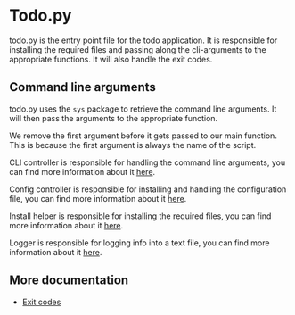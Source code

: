 # Todo.py

todo.py is the entry point file for the todo application. It is responsible for installing the required files and passing along the cli-arguments to the appropriate functions. It will also handle the exit codes.

## Command line arguments

todo.py uses the `sys` package to retrieve the command line arguments. It will then pass the arguments to the appropriate function.

We remove the first argument before it gets passed to our main function. This is because the first argument is always the name of the script.

CLI controller is responsible for handling the command line arguments, you can find more information about it [here](cli_controller.md).

Config controller is responsible for installing and handling the configuration file, you can find more information about it [here](config_controller.md).

Install helper is responsible for installing the required files, you can find more information about it [here](install_helper.md).

Logger is responsible for logging info into a text file, you can find more information about it [here](logger.md).

## More documentation

* [Exit codes](../misc/exit_codes.md)
